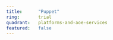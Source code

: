 ```yaml
---
title:      "Puppet"
ring:       trial
quadrant:   platforms-and-aoe-services
featured:   false
---
```

